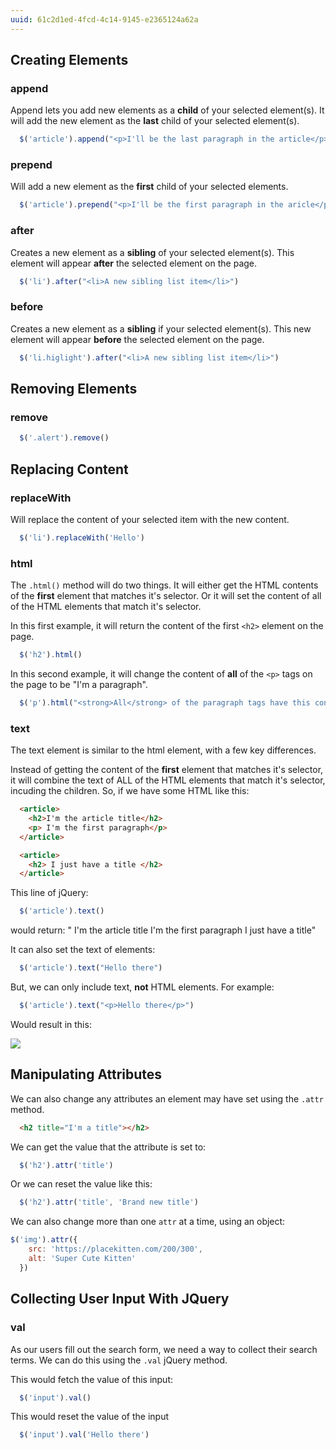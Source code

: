 ```yaml
---
uuid: 61c2d1ed-4fcd-4c14-9145-e2365124a62a
---
```



## Creating Elements

### append

Append lets you add new elements as a **child** of your selected element(s). It will
add the new element as the **last** child of your selected element(s).

```javascript
  $('article').append("<p>I'll be the last paragraph in the article</p>")
```

### prepend
Will add a new element as the **first** child of your selected elements.

```javascript
  $('article').prepend("<p>I'll be the first paragraph in the aricle</p>")
```

### after
Creates a new element as a **sibling** of your selected element(s). This element will
appear **after** the selected element on the page.

```javascript
  $('li').after("<li>A new sibling list item</li>")
```

### before

Creates a new element as a **sibling** if your selected element(s). This new element will appear
**before** the selected element on the page.

```javascript
  $('li.higlight').after("<li>A new sibling list item</li>")
```

## Removing Elements

### remove

```javascript
  $('.alert').remove()
```

## Replacing Content


### replaceWith
Will replace the content of your selected item with the new content.

```javascript
  $('li').replaceWith('Hello')
```

### html

The `.html()` method will do two things. It will either get the HTML contents of the **first** element that matches it's selector. Or it will set the content of all of the HTML elements that match it's selector.

In this first example, it will return the content of the first `<h2>` element on the page.
```javascript
  $('h2').html()
```

In this second example, it will change the content of **all** of the `<p>` tags on the page to be "I'm a paragraph".

```javascript
  $('p').html("<strong>All</strong> of the paragraph tags have this content")
```

### text

The text element is similar to the html element, with a few key differences.

Instead of getting the content of the **first** element that matches it's selector, it will combine the text of ALL of the HTML elements that match it's selector, incuding the children. So, if we have some HTML like this:

```html
  <article>
    <h2>I'm the article title</h2>
    <p> I'm the first paragraph</p>
  </article>

  <article>
    <h2> I just have a title </h2>
  </article>
```
This line of jQuery:

```javascript
  $('article').text()
```

would return:
" I'm the article title
  I'm the first paragraph
  I just have a title"

It can also set the text of elements:

```javascript
  $('article').text("Hello there")
```

But, we can only include text, **not** HTML elements. For example:

```javascript
  $('article').text("<p>Hello there</p>")
```

Would result in this:

![](https://cl.ly/061Q0a0u2q28/Image%202017-10-04%20at%206.49.49%20PM.png)

## Manipulating Attributes

We can also change any attributes an element may have set using the `.attr` method.

```html
  <h2 title="I'm a title"></h2>
```

We can get the value that the attribute is set to:
```javascript
  $('h2').attr('title')
```

Or we can reset the value like this:

```javascript
  $('h2').attr('title', 'Brand new title')
```

We can also change more than one `attr` at a time, using an object:

```javascript
$('img').attr({
    src: 'https://placekitten.com/200/300',
    alt: 'Super Cute Kitten'
  })
```

## Collecting User Input With JQuery

### val

As our users fill out the search form, we need a way to collect their search terms. We can do this using the `.val` jQuery method.

This would fetch the value of this input:
```javascript
  $('input').val()
```

This would reset the value of the input
```javascript
  $('input').val('Hello there')
```

